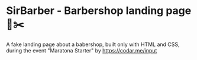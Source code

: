 # SirBarber - Barbershop landing page 💈✂️
A fake landing page about a babershop, built only with HTML and CSS, during the event "Maratona Starter" by https://codar.me/input


